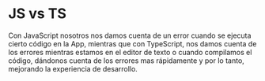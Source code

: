 # JS vs TS

Con JavaScript nosotros nos damos cuenta de un error cuando se ejecuta cierto código en la App, mientras que con TypeScript, nos damos cuenta de los errores mientras estamos en el editor de texto o cuando compilamos el código, dándonos cuenta de los errores mas rápidamente y por lo tanto, mejorando la experiencia de desarrollo.
